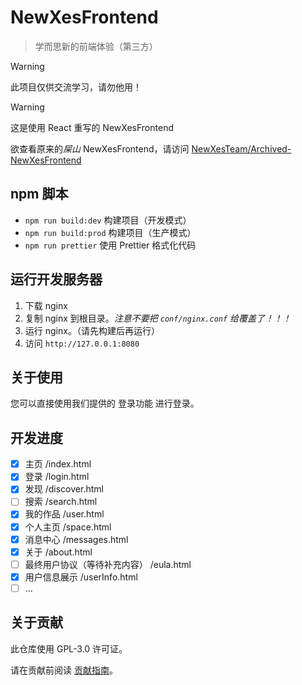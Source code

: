 # NewXesFrontend

> 学而思新的前端体验（第三方）

> [!WARNING]
> 此项目仅供交流学习，请勿他用！

> [!WARNING]
> 这是使用 React 重写的 NewXesFrontend
>
> 欲查看原来的*屎山* NewXesFrontend，请访问 [NewXesTeam/Archived-NewXesFrontend](https://github/NewXesTeam/Archived-NewXesFrontend)

## npm 脚本

- `npm run build:dev` 构建项目（开发模式）
- `npm run build:prod` 构建项目（生产模式）
- `npm run prettier` 使用 Prettier 格式化代码

## 运行开发服务器

1. 下载 nginx
2. 复制 nginx 到根目录。_注意不要把 `conf/nginx.conf` 给覆盖了！！！_
3. 运行 nginx。（请先构建后再运行）
4. 访问 `http://127.0.0.1:8080`

## 关于使用

您可以直接使用我们提供的 登录功能 进行登录。

## 开发进度

- [x] 主页 /index.html
- [x] 登录 /login.html
- [x] 发现 /discover.html
- [ ] 搜索 /search.html
- [x] 我的作品 /user.html
- [x] 个人主页 /space.html
- [x] 消息中心 /messages.html
- [x] 关于 /about.html
- [ ] 最终用户协议（等待补充内容） /eula.html
- [x] 用户信息展示 /userInfo.html
- [ ] ...

## 关于贡献

此仓库使用 GPL-3.0 许可证。

请在贡献前阅读 [贡献指南](CONTRIBUTING)。
